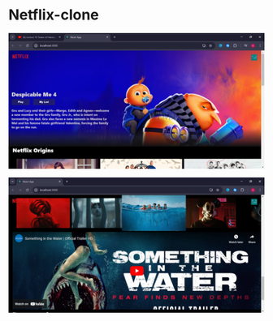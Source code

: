 # Netflix-clone

![React App - Google Chrome 23-08-2024 08_46_03](https://github.com/shre-yah/Netflix-clone/blob/9a728cd0d50da2a0625e04a36e1bf748e0a95979/src/images/React%20App%20-%20Google%20Chrome%2023-08-2024%2008_44_46.png) 

![React App - Google Chrome 23-08-2024 08_44_46](https://github.com/shre-yah/Netflix-clone/blob/9a728cd0d50da2a0625e04a36e1bf748e0a95979/src/images/React%20App%20-%20Google%20Chrome%2023-08-2024%2008_46_03.png)
